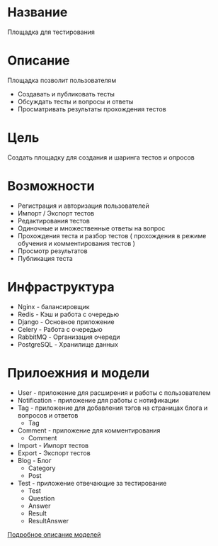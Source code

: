 # Название

Площадка для тестирования

# Описание

Площадка позволит пользователям
 - Создавать и публиковать тесты
 - Обсуждать тесты и вопросы и ответы
 - Просматривать результаты прохождения тестов

# Цель

Создать площадку для создания и шаринга тестов и опросов

# Возможности

 - Регистрация и авторизация пользователей
 - Импорт / Экспорт тестов
 - Редактирования тестов
 - Одиночные и множественные ответы на вопрос
 - Прохождения теста и разбор тестов ( прохождения в режиме обучения и комментирования тестов )
 - Просмотр результатов
 - Публикация теста

# Инфраструктура

 - Nginx - балансировщик
 - Redis - Кэш и работа с очередью
 - Django - Основное приложение
 - Celery - Работа с очередью
 - RabbitMQ - Организация очереди
 - PostgreSQL - Хранилище данных

# Прилоежния и модели

 - User - приложение для расширения и работы с пользователем
 - Notification - приложение для работы с нотификации 
 - Tag - приложение для добавления тэгов на страницах блога и вопросов и ответов
   - Tag
 - Comment - приложение для комментирования
   - Comment
 - Import - Импорт тестов
 - Export - Экспорт тестов
 - Blog - Блог
   - Category
   - Post
 - Test - приложение отвечающие за тестирование
   - Test
   - Question
   - Answer
   - Result
   - ResultAnswer

[Подробное описание моделей](models.md)